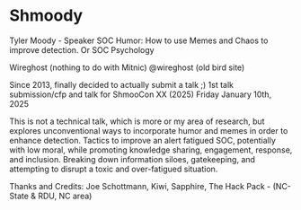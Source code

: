 # Shmoody
Tyler Moody - Speaker 
SOC Humor: How to use Memes and Chaos to improve detection. 
Or
SOC Psychology

Wireghost (nothing to do with Mitnic) 
@wireghost (old bird site)


Since 2013, finally decided to actually submit a talk ;)
1st talk submission/cfp and talk for ShmooCon XX (2025) Friday January 10th, 2025 

This is not a technical talk, which is more or my area of research, but explores unconventional ways to incorporate humor and memes in order to enhance detection. Tactics to improve an alert fatigued SOC, potentially with low moral, while promoting knowledge sharing, engagement, response, and inclusion. Breaking down information siloes, gatekeeping, and attempting to disrupt a toxic and over-fatigued situation. 

Thanks and Credits: 
Joe Schottmann,
Kiwi, 
Sapphire, 
The Hack Pack - (NC-State & RDU, NC area)  
